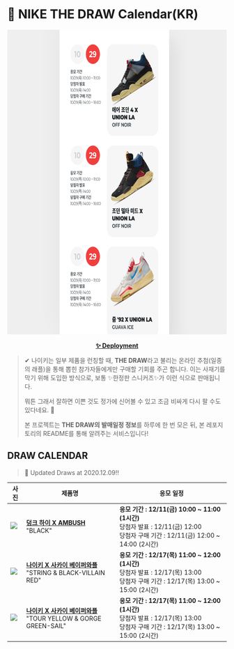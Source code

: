# 👟 NIKE THE DRAW Calendar(KR)

<div align="center">
  <a href="https://junhoyeo.github.io/NIKE-THE-DRAW-Calendar/">
    <img src="./docs/images/preview.png" alt="Preview image of deployed application" height="700px" width="700px" />
  </a>
</div>

<p align="center">
  <a href="https://junhoyeo.github.io/NIKE-THE-DRAW-Calendar/">
    <strong>✨ Deployment</strong>
  </a>
</p>

> ✔ 나이키는 일부 제품을 런칭할 때, **THE DRAW**라고 불리는 온라인 추첨(일종의 래플)을 통해 뽑힌 참가자들에게만 구매할 기회를 주곤 합니다. 이는 사재기를 막기 위해 도입한 방식으로, 보통 ✨한정판 스니커즈✨가 이런 식으로 판매됩니다.
>
> 뭐튼 그래서 잘하면 이쁜 것도 정가에 신어볼 수 있고 조금 비싸게 다시 팔 수도 있다네요. 🤭
>
> 본 프로젝트는 **THE DRAW의 발매일정 정보**를 하루에 한 번 모은 뒤, 본 레포지토리의 README를 통해 알려주는 서비스입니다!

## DRAW CALENDAR

<!-- DRAW CALENDAR: START -->

> 👟 Updated Draws at 2020.12.09‼️

| 사진 | 제품명 | 응모 일정 |
| --- | ---- | ------- |
| <img src="https://static-breeze.nike.co.kr/kr/ko_kr/cmsstatic/product/316639769/5879f37b-ec3b-40e4-9927-8e5b17e3542a_primary.jpg?snkrBrowse" width="256" /> | <a href="https://www.nike.com/kr/launch/t/adult-unisex/fw/nike-sportswear/CU7544-001/mmxg77/nike-dunk-hi-ambush"><strong>덩크 하이 X AMBUSH</strong><br /></a> "BLACK" | <strong>응모 기간 : 12/11(금) 10:00 ~ 11:00 (1시간)</strong><br />당첨자 발표 : 12/11(금) 12:00<br />당첨자 구매 기간 : 12/11(금) 12:00 ~ 14:00 (2시간) |
| <img src="https://static-breeze.nike.co.kr/kr/ko_kr/cmsstatic/product/DD3035-200/951506a6-6417-42ac-b5cc-6ec611cf8587_primary.jpg?snkrBrowse" width="256" /> | <a href="https://www.nike.com/kr/launch/t/men/fw/nike-sportswear/DD3035-200/xjys26/nike-vaporwaffle-sacai"><strong>나이키 X 사카이 베이퍼와플</strong><br /></a> "STRING & BLACK-VILLAIN RED" | <strong>응모 기간 : 12/17(목) 11:00 ~ 12:00 (1시간)</strong><br />당첨자 발표 : 12/17(목) 13:00<br />당첨자 구매 기간 : 12/17(목) 13:00 ~ 15:00 (2시간) |
| <img src="https://static-breeze.nike.co.kr/kr/ko_kr/cmsstatic/product/CV1363-700/e00bd277-fe7f-42fe-a776-febc3871178b_primary.jpg?snkrBrowse" width="256" /> | <a href="https://www.nike.com/kr/launch/t/men/fw/nike-sportswear/CV1363-700/iwfi55/nike-vaporwaffle-sacai"><strong>나이키 X 사카이 베이퍼와플</strong><br /></a> "TOUR YELLOW & GORGE GREEN-SAIL" | <strong>응모 기간 : 12/17(목) 11:00 ~ 12:00 (1시간)</strong><br />당첨자 발표 : 12/17(목) 13:00<br />당첨자 구매 기간 : 12/17(목) 13:00 ~ 15:00 (2시간) |

<!-- DRAW CALENDAR: END -->
